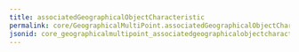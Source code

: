 ```yaml
---
title: associatedGeographicalObjectCharacteristic
permalink: core/GeographicalMultiPoint.associatedGeographicalObjectCharacteristic.html
jsonid: core_geographicalmultipoint_associatedgeographicalobjectcharacteristic
---
```

